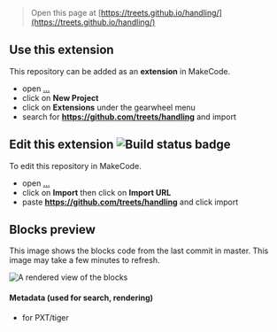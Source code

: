 > Open this page at [https://treets.github.io/handling/](https://treets.github.io/handling/)

## Use this extension

This repository can be added as an **extension** in MakeCode.

* open [...](...)
* click on **New Project**
* click on **Extensions** under the gearwheel menu
* search for **https://github.com/treets/handling** and import

## Edit this extension ![Build status badge](https://github.com/treets/handling/workflows/MakeCode/badge.svg)

To edit this repository in MakeCode.

* open [...](...)
* click on **Import** then click on **Import URL**
* paste **https://github.com/treets/handling** and click import

## Blocks preview

This image shows the blocks code from the last commit in master.
This image may take a few minutes to refresh.

![A rendered view of the blocks](https://github.com/treets/handling/raw/master/.github/makecode/blocks.png)

#### Metadata (used for search, rendering)

* for PXT/tiger
<script src="https://makecode.com/gh-pages-embed.js"></script><script>makeCodeRender("{{ site.makecode.home_url }}", "{{ site.github.owner_name }}/{{ site.github.repository_name }}");</script>
